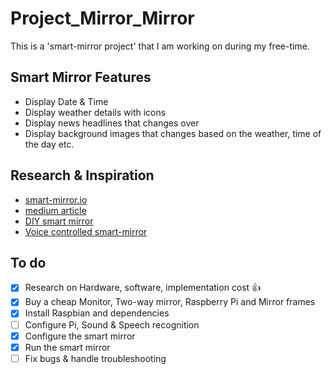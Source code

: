 # Project_Mirror_Mirror

This is a 'smart-mirror project' that I am working on during my free-time.


## Smart Mirror Features
- Display Date & Time
- Display weather details with icons
- Display news headlines that changes over 
- Display background images that changes based on the weather, time of the day etc.


## Research & Inspiration
- [smart-mirror.io](https://docs.smart-mirror.io/docs/hardware.html
)
- [medium article](https://medium.com/@maxbraun/my-bathroom-mirror-is-smarter-than-yours-94b21c6671ba
)
- [DIY smart mirror](https://howchoo.com/project/mzu3ndm2otu/building-a-voice-controlled-smart-mirror-with-raspberry-pi-and-jasper
)
- [Voice controlled smart-mirror](https://howchoo.com/project/mzu3ndm2otu/building-a-voice-controlled-smart-mirror-with-raspberry-pi-and-jasper
)

## To do
- [x] Research on Hardware, software, implementation cost :+1:
- [x] Buy a cheap Monitor, Two-way mirror, Raspberry Pi and Mirror frames
- [x] Install Raspbian and dependencies
- [ ] Configure Pi, Sound & Speech recognition
- [x] Configure the smart mirror
- [x] Run the smart mirror
- [ ] Fix bugs & handle troubleshooting
